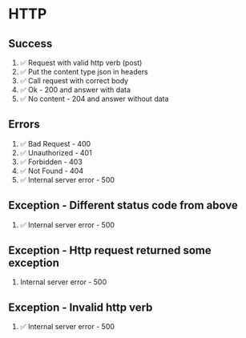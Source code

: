 # HTTP

## Success

1. ✅ Request with valid http verb (post)
2. ✅ Put the content type json in headers
3. ✅ Call request with correct body
4. ✅ Ok - 200 and answer with data
5. ✅ No content - 204 and answer without data

## Errors

1. ✅ Bad Request - 400
2. ✅ Unauthorized - 401
3. ✅ Forbidden - 403
4. ✅ Not Found - 404
5. ✅ Internal server error - 500

## Exception - Different status code from above
1. ✅ Internal server error - 500

## Exception - Http request returned some exception
1. Internal server error - 500

## Exception - Invalid http verb
1. ✅ Internal server error - 500